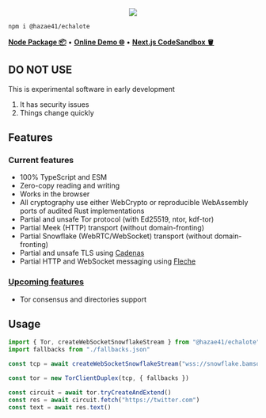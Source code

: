 <div align="center">
<img src="https://user-images.githubusercontent.com/4405263/219942970-2b5fb519-7bbe-491a-a12b-6b71040febe4.png" />
</div>

```bash
npm i @hazae41/echalote
```

[**Node Package 📦**](https://www.npmjs.com/package/@hazae41/echalote) • [**Online Demo 🌐**](https://echalote-example-next.vercel.app) • [**Next.js CodeSandbox 🪣**](https://codesandbox.io/p/github/hazae41/echalote-example-next)

## DO NOT USE

This is experimental software in early development

1. It has security issues
2. Things change quickly

## Features

### Current features
- 100% TypeScript and ESM
- Zero-copy reading and writing
- Works in the browser
- All cryptography use either WebCrypto or reproducible WebAssembly ports of audited Rust implementations
- Partial and unsafe Tor protocol (with Ed25519, ntor, kdf-tor)
- Partial Meek (HTTP) transport (without domain-fronting)
- Partial Snowflake (WebRTC/WebSocket) transport (without domain-fronting)
- Partial and unsafe TLS using [Cadenas](https://github.com/hazae41/cadenas)
- Partial HTTP and WebSocket messaging using [Fleche](https://github.com/hazae41/fleche)

### [Upcoming features](https://github.com/sponsors/hazae41)
- Tor consensus and directories support

## Usage

```typescript
import { Tor, createWebSocketSnowflakeStream } from "@hazae41/echalote"
import fallbacks from "./fallbacks.json"

const tcp = await createWebSocketSnowflakeStream("wss://snowflake.bamsoftware.com/")

const tor = new TorClientDuplex(tcp, { fallbacks })

const circuit = await tor.tryCreateAndExtend()
const res = await circuit.fetch("https://twitter.com")
const text = await res.text()
```